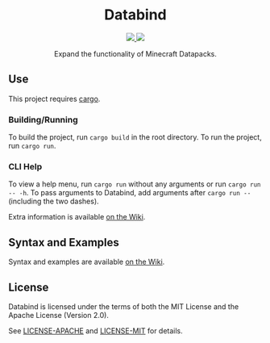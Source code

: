 <h1 align="center">Databind</h1>
<!-- Shields.io -->
<p align="center">
  <a href="https://github.com/MysteryBlokHed/databind/releases">
    <img src="https://img.shields.io/github/v/release/MysteryBlokHed/databind" />
  </a>
  <a href="#license">
    <img src="https://img.shields.io/badge/license-MIT%20OR%20Apache--2.0-green"/>
  </a>
</p>
<p align="center">Expand the functionality of Minecraft Datapacks.</p>

## Use

This project requires [cargo](https://www.rust-lang.org/learn/get-started).

### Building/Running

To build the project, run `cargo build` in the root directory.
To run the project, run `cargo run`.

### CLI Help

To view a help menu, run `cargo run` without any arguments or run
`cargo run -- -h`. To pass arguments to Databind, add arguments
after `cargo run --` (including the two dashes).

Extra information is available
[on the Wiki](https://github.com/MysteryBlokHed/databind/wiki/Databind-CLI).

## Syntax and Examples

Syntax and examples are available
[on the Wiki](https://github.com/MysteryBlokHed/databind/wiki).

## License

Databind is licensed under the terms of both the MIT License
and the Apache License (Version 2.0).

See [LICENSE-APACHE](LICENSE-APACHE) and [LICENSE-MIT](LICENSE-MIT) for details.
